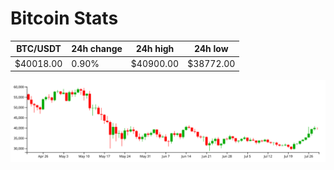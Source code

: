 # Bitcoin Stats

BTC/USDT|24h change|24h high|24h low|
|---|---|---|---|
|$40018.00|0.90%|$40900.00|$38772.00|

<img src="./chart.svg">
